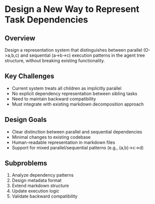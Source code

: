 # Design a New Way to Represent Task Dependencies

## Overview
Design a representation system that distinguishes between parallel (O->a,b,c) and sequential (a->b->c) execution patterns in the agent tree structure, without breaking existing functionality.

## Key Challenges
- Current system treats all children as implicitly parallel
- No explicit dependency representation between sibling tasks
- Need to maintain backward compatibility
- Must integrate with existing markdown decomposition approach

## Design Goals
- Clear distinction between parallel and sequential dependencies
- Minimal changes to existing codebase
- Human-readable representation in markdown files
- Support for mixed parallel/sequential patterns (e.g., (a,b)->c->d)

## Subproblems
1. Analyze dependency patterns
2. Design metadata format
3. Extend markdown structure
4. Update execution logic
5. Validate backward compatibility